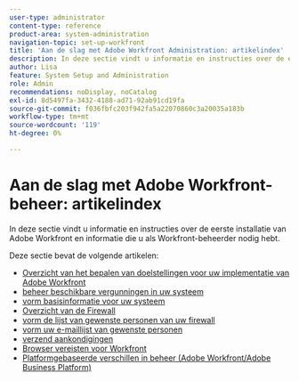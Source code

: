 ```yaml
---
user-type: administrator
content-type: reference
product-area: system-administration
navigation-topic: set-up-workfront
title: 'Aan de slag met Adobe Workfront Administration: artikelindex'
description: In deze sectie vindt u informatie en instructies over de eerste installatie van Adobe Workfront en informatie die u als Workfront-beheerder nodig hebt.
author: Lisa
feature: System Setup and Administration
role: Admin
recommendations: noDisplay, noCatalog
exl-id: 8d5497fa-3432-4188-ad71-92ab91cd19fa
source-git-commit: f036fbfc203f942fa5a22070860c3a20035a183b
workflow-type: tm+mt
source-wordcount: '119'
ht-degree: 0%

---
```


# Aan de slag met Adobe Workfront-beheer: artikelindex

<!--Audited: 12/2023-->

In deze sectie vindt u informatie en instructies over de eerste installatie van Adobe Workfront en informatie die u als Workfront-beheerder nodig hebt.

Deze sectie bevat de volgende artikelen:

* [ Overzicht van het bepalen van doelstellingen voor uw implementatie van Adobe Workfront ](../../administration-and-setup/get-started-wf-administration/define-wf-goals-objectives.md)
* [ beheer beschikbare vergunningen in uw systeem ](../../administration-and-setup/get-started-wf-administration/manage-available-licenses-in-your-system.md)
* [ vorm basisinformatie voor uw systeem ](../../administration-and-setup/get-started-wf-administration/configure-basic-info.md)
* [ Overzicht van de Firewall ](../../administration-and-setup/get-started-wf-administration/firewall-overview.md)
* [ vorm de lijst van gewenste personen van uw firewall ](../../administration-and-setup/get-started-wf-administration/configure-your-firewall.md)
* [ vorm uw e-maillijst van gewenste personen ](../../administration-and-setup/get-started-wf-administration/configure-your-email-allowlist.md)
* [ verzend aankondigingen ](../../administration-and-setup/get-started-wf-administration/view-send-announcements.md)
* [ Browser vereisten voor Workfront ](../../administration-and-setup/get-started-wf-administration/workfront-browser-requirements.md)
* [Platformgebaseerde verschillen in beheer (Adobe Workfront/Adobe Business Platform)](../../administration-and-setup/get-started-wf-administration/actions-in-admin-console.md)
